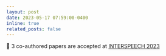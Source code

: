 ```yaml
---
layout: post
date: 2023-05-17 07:59:00-0400
inline: true
related_posts: false
---
```


:scroll: 3 co-authored papers are accepted at [INTERSPEECH 2023](https://interspeech2023.org)